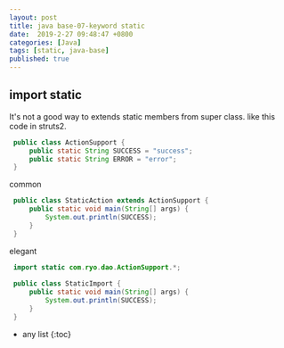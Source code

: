 ```yaml
---
layout: post
title: java base-07-keyword static
date:  2019-2-27 09:48:47 +0800
categories: [Java]
tags: [static, java-base]
published: true
---
```



## import static

It's not a good way to extends static members from super class. like this code in struts2.
 
```java
 public class ActionSupport {
     public static String SUCCESS = "success";
     public static String ERROR = "error";
 }
```
 
 <label class="label label-warning">common</label>
 
 
```java
 public class StaticAction extends ActionSupport {
     public static void main(String[] args) {
         System.out.println(SUCCESS);
     }
 }
```
 
 <label class="label label-success">elegant</label>
 
 
```java
 import static com.ryo.dao.ActionSupport.*;
 
 public class StaticImport {
     public static void main(String[] args) {
         System.out.println(SUCCESS);
     }
 }
```


* any list
{:toc}